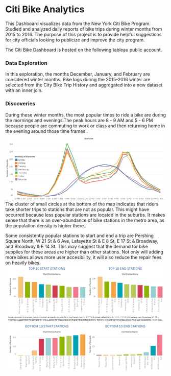# Citi Bike Analytics

This Dashboard visualizes data from the New York Citi Bike Program. Studied and analyzed daily reports of bike trips during winter months from 2015 to 2016. The purpose of this project is to provide helpful suggestions for city officials looking to publicize and improve the city program.

The Citi Bike Dashboard is hosted on the following tableau public account.

### Data Exploration

In this exploration, the months December, January, and February are considered winter months. Bike logs during the 2015-2016 winter are selected from the City Bike Trip History and aggregated into a new dataset with an inner join. 

### Discoveries
During these winter months, the most popular times to ride a bike are during the mornings and evenings.The peak hours are  8 - 9 AM and 5 - 6 PM because  people are commuting to work or class and then returning home in the evening around those time frames . 
![Discoveries](PeakHours.png)
The cluster of small circles at the bottom of the map indicates that riders take shorter trips to stations that are not as popular. This might have occurred because less popular stations are located in the suburbs. It makes sense that there is an over-abundance of bike stations in the metro area, as the population density is higher there.

Some consistently popular stations to start and end a trip are Pershing Square  North, W 21 St & 6 Ave, Lafayette St & E 8 St, E 17 St & Broadway, and Broadway & E 14 St. This may suggest that the demand for bike supplies for these areas are higher than other stations. Not only will adding more bikes allows more user accesibility, it will also reduce the repair fees on heavily bikes.
![Discoveries](StationPopularity.png)
